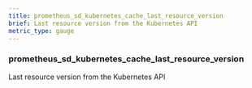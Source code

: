 ```yaml
---
title: prometheus_sd_kubernetes_cache_last_resource_version
brief: Last resource version from the Kubernetes API
metric_type: gauge
---
```

### prometheus_sd_kubernetes_cache_last_resource_version

Last resource version from the Kubernetes API